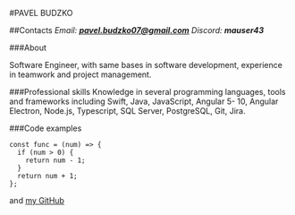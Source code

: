 #PAVEL BUDZKO

##Contacts
*Email: **pavel.budzko07@gmail.com** Discord: **mauser43***

###About

Software Engineer, with same bases in software development, experience in teamwork and project management. 

###Professional skills
Knowledge in several programming languages, tools and frameworks including Swift, Java, JavaScript, Angular 5- 10, Angular Electron, Node.js, Typescript, SQL Server, PostgreSQL, Git, Jira.


###Code examples

```
const func = (num) => {  
  if (num > 0) {  
    return num - 1;  
  }
  return num + 1;  
};  
```
and [my GitHub](https://github.com/pavelbudzko)

